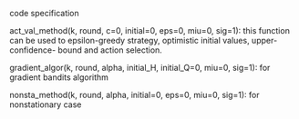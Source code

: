 code specification

act_val_method(k, round, c=0, initial=0, eps=0, miu=0, sig=1):
    this function can be used to epsilon-greedy strategy, optimistic initial values, upper-confidence-
    bound and action selection.


gradient_algor(k, round, alpha, initial_H, initial_Q=0, miu=0, sig=1):
    for gradient bandits algorithm
    
    
nonsta_method(k, round, alpha, initial=0, eps=0, miu=0, sig=1):
    for nonstationary case
 
